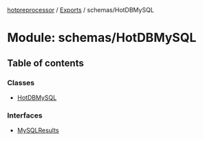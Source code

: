 [hotpreprocessor](../README.md) / [Exports](../modules.md) / schemas/HotDBMySQL

# Module: schemas/HotDBMySQL

## Table of contents

### Classes

- [HotDBMySQL](../classes/schemas_hotdbmysql.hotdbmysql.md)

### Interfaces

- [MySQLResults](../interfaces/schemas_hotdbmysql.mysqlresults.md)
